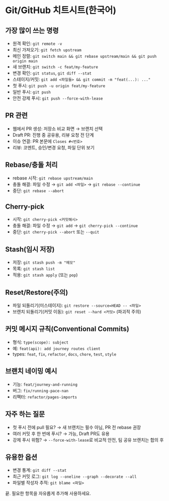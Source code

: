 # Git/GitHub 치트시트(한국어)

## 가장 많이 쓰는 명령

- 원격 확인: `git remote -v`
- 최신 가져오기: `git fetch upstream`
- 메인 정렬: `git switch main && git rebase upstream/main && git push origin main`
- 새 브랜치: `git switch -c feat/my-feature`
- 변경 확인: `git status`, `git diff --stat`
- 스테이지/커밋: `git add <파일들> && git commit -m "feat(...): ..."`
- 첫 푸시: `git push -u origin feat/my-feature`
- 일반 푸시: `git push`
- 안전 강제 푸시: `git push --force-with-lease`

## PR 관련

- 웹에서 PR 생성: 저장소 비교 화면 → 브랜치 선택
- Draft PR: 진행 중 공유용, 리뷰 요청 전 단계
- 이슈 연결: PR 본문에 `Closes #<번호>`
- 리뷰: 코멘트, 승인/변경 요청, 파일 단위 보기

## Rebase/충돌 처리

- rebase 시작: `git rebase upstream/main`
- 충돌 해결: 파일 수정 → `git add <파일>` → `git rebase --continue`
- 중단: `git rebase --abort`

## Cherry-pick

- 시작: `git cherry-pick <커밋해시>`
- 충돌 해결: 파일 수정 → `git add` → `git cherry-pick --continue`
- 중단: `git cherry-pick --abort` 또는 `--quit`

## Stash(임시 저장)

- 저장: `git stash push -m "메모"`
- 목록: `git stash list`
- 적용: `git stash apply` (또는 `pop`)

## Reset/Restore(주의)

- 파일 되돌리기(미스테이지): `git restore --source=HEAD -- <파일>`
- 브랜치 되돌리기(커밋 이동): `git reset --hard <커밋>` (파괴적 주의)

## 커밋 메시지 규칙(Conventional Commits)

- 형식: `type(scope): subject`
- 예: `feat(api): add journey routes client`
- types: `feat`, `fix`, `refactor`, `docs`, `chore`, `test`, `style`

## 브랜치 네이밍 예시

- 기능: `feat/journey-and-running`
- 버그: `fix/running-pace-nan`
- 리팩터: `refactor/pages-imports`

## 자주 하는 질문

- 첫 푸시 전에 pull 필요? → 새 브랜치는 필수 아님, PR 전 rebase 권장
- 여러 커밋 후 한 번에 푸시? → 가능, Draft PR도 유용
- 강제 푸시 위험? → `--force-with-lease`로 비교적 안전, 팀 공유 브랜치는 합의 후

## 유용한 옵션

- 변경 통계: `git diff --stat`
- 최근 커밋 로그: `git log --oneline --graph --decorate --all`
- 파일별 작성자 추적: `git blame <파일>`

끝. 필요한 항목을 자유롭게 추가해 사용하세요.
